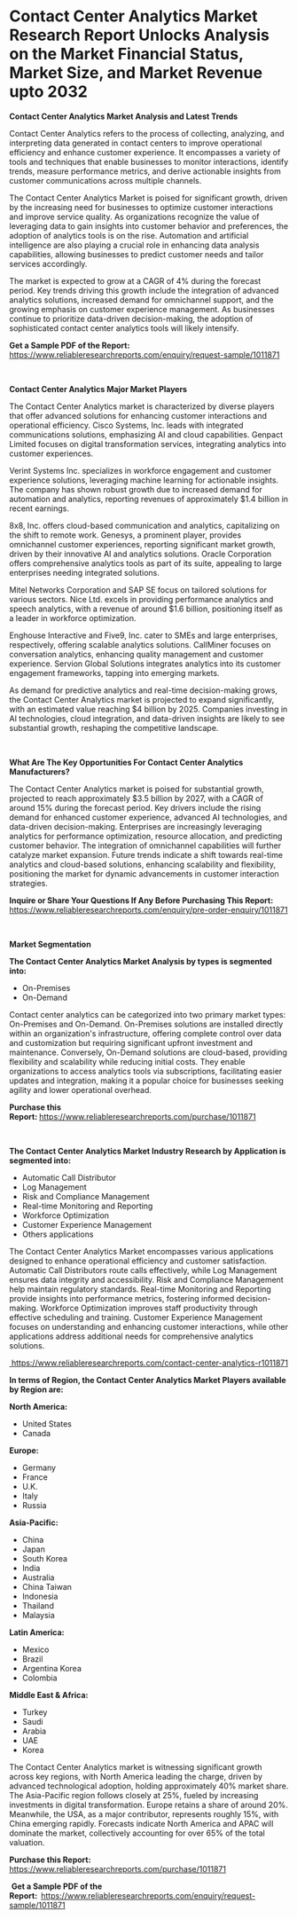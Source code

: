 <p><h1>Contact Center Analytics Market Research Report Unlocks Analysis on the Market Financial Status, Market Size, and Market Revenue upto 2032</h1></p><p><strong>Contact Center Analytics Market Analysis and Latest Trends</strong></p>
<p><p>Contact Center Analytics refers to the process of collecting, analyzing, and interpreting data generated in contact centers to improve operational efficiency and enhance customer experience. It encompasses a variety of tools and techniques that enable businesses to monitor interactions, identify trends, measure performance metrics, and derive actionable insights from customer communications across multiple channels. </p><p>The Contact Center Analytics Market is poised for significant growth, driven by the increasing need for businesses to optimize customer interactions and improve service quality. As organizations recognize the value of leveraging data to gain insights into customer behavior and preferences, the adoption of analytics tools is on the rise. Automation and artificial intelligence are also playing a crucial role in enhancing data analysis capabilities, allowing businesses to predict customer needs and tailor services accordingly.</p><p>The market is expected to grow at a CAGR of 4% during the forecast period. Key trends driving this growth include the integration of advanced analytics solutions, increased demand for omnichannel support, and the growing emphasis on customer experience management. As businesses continue to prioritize data-driven decision-making, the adoption of sophisticated contact center analytics tools will likely intensify.</p></p>
<p><strong>Get a Sample PDF of the Report:&nbsp;</strong> <a href="https://www.reliableresearchreports.com/enquiry/request-sample/1011871?utm_campaign=3066&utm_medium=2&utm_source=Github&utm_content=ia&utm_term=17042025&utm_id=contact-center-analytics">https://www.reliableresearchreports.com/enquiry/request-sample/1011871</a></p>
<p>&nbsp;</p>
<p><strong>Contact Center Analytics Major Market Players</strong></p>
<p><p>The Contact Center Analytics market is characterized by diverse players that offer advanced solutions for enhancing customer interactions and operational efficiency. Cisco Systems, Inc. leads with integrated communications solutions, emphasizing AI and cloud capabilities. Genpact Limited focuses on digital transformation services, integrating analytics into customer experiences.</p><p>Verint Systems Inc. specializes in workforce engagement and customer experience solutions, leveraging machine learning for actionable insights. The company has shown robust growth due to increased demand for automation and analytics, reporting revenues of approximately $1.4 billion in recent earnings.</p><p>8x8, Inc. offers cloud-based communication and analytics, capitalizing on the shift to remote work. Genesys, a prominent player, provides omnichannel customer experiences, reporting significant market growth, driven by their innovative AI and analytics solutions. Oracle Corporation offers comprehensive analytics tools as part of its suite, appealing to large enterprises needing integrated solutions.</p><p>Mitel Networks Corporation and SAP SE focus on tailored solutions for various sectors. Nice Ltd. excels in providing performance analytics and speech analytics, with a revenue of around $1.6 billion, positioning itself as a leader in workforce optimization.</p><p>Enghouse Interactive and Five9, Inc. cater to SMEs and large enterprises, respectively, offering scalable analytics solutions. CallMiner focuses on conversation analytics, enhancing quality management and customer experience. Servion Global Solutions integrates analytics into its customer engagement frameworks, tapping into emerging markets.</p><p>As demand for predictive analytics and real-time decision-making grows, the Contact Center Analytics market is projected to expand significantly, with an estimated value reaching $4 billion by 2025. Companies investing in AI technologies, cloud integration, and data-driven insights are likely to see substantial growth, reshaping the competitive landscape.</p></p>
<p>&nbsp;</p>
<p><strong>What Are The Key Opportunities For Contact Center Analytics Manufacturers?</strong></p>
<p><p>The Contact Center Analytics market is poised for substantial growth, projected to reach approximately $3.5 billion by 2027, with a CAGR of around 15% during the forecast period. Key drivers include the rising demand for enhanced customer experience, advanced AI technologies, and data-driven decision-making. Enterprises are increasingly leveraging analytics for performance optimization, resource allocation, and predicting customer behavior. The integration of omnichannel capabilities will further catalyze market expansion. Future trends indicate a shift towards real-time analytics and cloud-based solutions, enhancing scalability and flexibility, positioning the market for dynamic advancements in customer interaction strategies.</p></p>
<p><strong>Inquire or Share Your Questions If Any Before Purchasing This Report:</strong> <a href="https://www.reliableresearchreports.com/enquiry/pre-order-enquiry/1011871?utm_campaign=3066&utm_medium=2&utm_source=Github&utm_content=ia&utm_term=17042025&utm_id=contact-center-analytics">https://www.reliableresearchreports.com/enquiry/pre-order-enquiry/1011871</a></p>
<p>&nbsp;</p>
<p><strong>Market Segmentation</strong></p>
<p><strong>The Contact Center Analytics Market Analysis by types is segmented into:</strong></p>
<p><ul><li>On-Premises</li><li>On-Demand</li></ul></p>
<p><p>Contact center analytics can be categorized into two primary market types: On-Premises and On-Demand. On-Premises solutions are installed directly within an organization's infrastructure, offering complete control over data and customization but requiring significant upfront investment and maintenance. Conversely, On-Demand solutions are cloud-based, providing flexibility and scalability while reducing initial costs. They enable organizations to access analytics tools via subscriptions, facilitating easier updates and integration, making it a popular choice for businesses seeking agility and lower operational overhead.</p></p>
<p><strong>Purchase this Report:&nbsp;</strong><a href="https://www.reliableresearchreports.com/purchase/1011871?utm_campaign=3066&utm_medium=2&utm_source=Github&utm_content=ia&utm_term=17042025&utm_id=contact-center-analytics">https://www.reliableresearchreports.com/purchase/1011871</a></p>
<p>&nbsp;</p>
<p><strong>The Contact Center Analytics Market Industry Research by Application is segmented into:</strong></p>
<p><ul><li>Automatic Call Distributor</li><li>Log Management</li><li>Risk and Compliance Management</li><li>Real-time Monitoring and Reporting</li><li>Workforce Optimization</li><li>Customer Experience Management</li><li>Others applications</li></ul></p>
<p><p>The Contact Center Analytics Market encompasses various applications designed to enhance operational efficiency and customer satisfaction. Automatic Call Distributors route calls effectively, while Log Management ensures data integrity and accessibility. Risk and Compliance Management help maintain regulatory standards. Real-time Monitoring and Reporting provide insights into performance metrics, fostering informed decision-making. Workforce Optimization improves staff productivity through effective scheduling and training. Customer Experience Management focuses on understanding and enhancing customer interactions, while other applications address additional needs for comprehensive analytics solutions.</p></p>
<p><a href="https://www.reliableresearchreports.com/contact-center-analytics-r1011871?utm_campaign=3066&utm_medium=2&utm_source=Github&utm_content=ia&utm_term=17042025&utm_id=contact-center-analytics">&nbsp;https://www.reliableresearchreports.com/contact-center-analytics-r1011871</a></p>
<p><strong>In terms of Region, the Contact Center Analytics Market Players available by Region are:</strong></p>
<p>
    <p> <strong> North America: </strong>
        <ul>
            <li>United States</li>
            <li>Canada</li>
        </ul>
        </p> 
    <p> <strong> Europe: </strong>
        <ul>
            <li>Germany</li>
            <li>France</li>
            <li>U.K.</li>
            <li>Italy</li>
            <li>Russia</li>
        </ul>
        </p> 
    <p> <strong> Asia-Pacific: </strong>
        <ul>
            <li>China</li>
            <li>Japan</li>
            <li>South Korea</li>
            <li>India</li>
            <li>Australia</li>
            <li>China Taiwan</li>
            <li>Indonesia</li>
            <li>Thailand</li>
            <li>Malaysia</li>
        </ul>
        </p> 
    <p> <strong> Latin America: </strong>
        <ul>
            <li>Mexico</li>
            <li>Brazil</li>
            <li>Argentina Korea</li>
            <li>Colombia</li>
        </ul>
        </p> 
    <p> <strong> Middle East & Africa: </strong>
        <ul>
            <li>Turkey</li>
            <li>Saudi</li>
            <li>Arabia</li>
            <li>UAE</li>
            <li>Korea</li>
        </ul>
    </p>
    </p>
<p><p>The Contact Center Analytics market is witnessing significant growth across key regions, with North America leading the charge, driven by advanced technological adoption, holding approximately 40% market share. The Asia-Pacific region follows closely at 25%, fueled by increasing investments in digital transformation. Europe retains a share of around 20%. Meanwhile, the USA, as a major contributor, represents roughly 15%, with China emerging rapidly. Forecasts indicate North America and APAC will dominate the market, collectively accounting for over 65% of the total valuation.</p></p>
<p><strong>Purchase this Report: </strong><a href="https://www.reliableresearchreports.com/purchase/1011871?utm_campaign=3066&utm_medium=2&utm_source=Github&utm_content=ia&utm_term=17042025&utm_id=contact-center-analytics">https://www.reliableresearchreports.com/purchase/1011871</a></p>
<p>&nbsp;<strong>Get a Sample PDF of the Report:&nbsp;&nbsp;</strong><a href="https://www.reliableresearchreports.com/enquiry/request-sample/1011871?utm_campaign=3066&utm_medium=2&utm_source=Github&utm_content=ia&utm_term=17042025&utm_id=contact-center-analytics">https://www.reliableresearchreports.com/enquiry/request-sample/1011871</a></p>
<p><strong></strong></p>
<p><p></p><p></p><p></p></p>